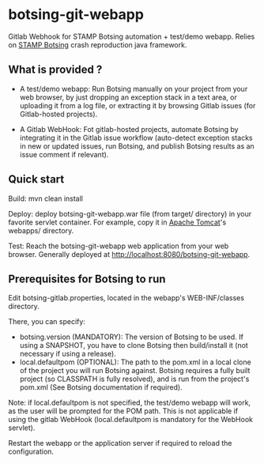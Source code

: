 # botsing-git-webapp
Gitlab Webhook for STAMP Botsing automation + test/demo webapp.
Relies on [STAMP Botsing](https://github.com/STAMP-project/botsing) crash reproduction java framework.

## What is provided ?

- A test/demo webapp: Run Botsing manually on your project from your web browser, by just dropping an exception stack in a text area, or uploading it from a log file,
or extracting it by browsing Gitlab issues (for Gitlab-hosted projects).

- A Gitlab WebHook: Fot gitlab-hosted projects, automate Botsing by integrating it in the Gitlab issue workflow
(auto-detect exception stacks in new or updated issues, run Botsing, and publish Botsing results as an issue comment if relevant).

## Quick start

Build: mvn clean install

Deploy: deploy botsing-git-webapp.war file (from target/ directory) in your favorite servlet container.
For example, copy it in [Apache Tomcat](http://tomcat.apache.org)'s webapps/ directory.

Test: Reach the botsing-git-webapp web application from your web browser.
Generally deployed at [http://localhost:8080/botsing-git-webapp](http://localhost:8080/botsing-git-webapp).

## Prerequisites for Botsing to run

Edit botsing-gitlab.properties, located in the webapp's WEB-INF/classes directory.

There, you can specify:

- botsing.version (MANDATORY): The version of Botsing to be used. If using a SNAPSHOT, you have to clone Botsing then build/install it (not necessary if using a release).
- local.defaultpom (OPTIONAL): The path to the pom.xml in a local clone of the project you will run Botsing against.
Botsing requires a fully built project (so CLASSPATH is fully resolved), and is run from the project's pom.xml (See Botsing documentation if required).

Note: if local.defaultpom is not specified, the test/demo webapp will work, as the user will be prompted for the POM path.
This is not applicable if using the gitlab WebHook (local.defaultpom is mandatory for the WebHook servlet).

Restart the webapp or the application server if required to reload the configuration.
